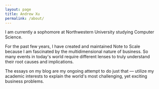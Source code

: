 ```yaml
---
layout: page
title: Andrew Xu
permalink: /about/
---
```


I am currently a sophomore at Northwestern University studying Computer Science. 

For the past few years, I have created and maintained Note to Scale because I am fascinated by the multidimensional nature of business. So many events in today's world require different lenses to truly understand their root causes and implications.

The essays on my blog are my ongoing attempt to do just that — utilize my academic interests to explain the world's most challenging, yet exciting business problems.
